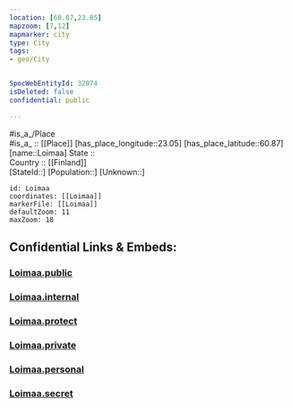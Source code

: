 ```yaml
---
location: [60.87,23.05] 
mapzoom: [7,12] 
mapmarker: city 
type: City
tags:
- geo/City


SpocWebEntityId: 32074
isDeleted: false
confidential: public

---
```

#is_a_/Place  
#is_a_ :: [[Place]] 
[has_place_longitude::23.05] 
[has_place_latitude::60.87] 
[name::Loimaa] 
State ::  
Country :: [[Finland]]  
[StateId::] 
[Population::] 
[Unknown::] 


```leaflet
id: Loimaa
coordinates: [[Loimaa]] 
markerFile: [[Loimaa]] 
defaultZoom: 11 
maxZoom: 18
```


## Confidential Links & Embeds: 

### [Loimaa.public](/_public/\Earth\Continent\Europe\Europe~North\Finland\Provinces~Finland\Western_Finland\counties~Western_Finland\Finland_Proper\CityLoimaa.public.md) 

### [Loimaa.internal](/_internal/\Earth\Continent\Europe\Europe~North\Finland\Provinces~Finland\Western_Finland\counties~Western_Finland\Finland_Proper\CityLoimaa.internal.md) 

### [Loimaa.protect](/_protect/\Earth\Continent\Europe\Europe~North\Finland\Provinces~Finland\Western_Finland\counties~Western_Finland\Finland_Proper\CityLoimaa.protect.md) 

### [Loimaa.private](/_private/\Earth\Continent\Europe\Europe~North\Finland\Provinces~Finland\Western_Finland\counties~Western_Finland\Finland_Proper\CityLoimaa.private.md) 

### [Loimaa.personal](/_personal/\Earth\Continent\Europe\Europe~North\Finland\Provinces~Finland\Western_Finland\counties~Western_Finland\Finland_Proper\CityLoimaa.personal.md) 

### [Loimaa.secret](/_secret/\Earth\Continent\Europe\Europe~North\Finland\Provinces~Finland\Western_Finland\counties~Western_Finland\Finland_Proper\CityLoimaa.secret.md)


